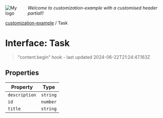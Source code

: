 <div style="display:flex; align-items:center;">
  <img alt="My logo" src="https://placehold.co/100x50" style="margin-right: .5em;" />
  <em>Welcome to customization-example with a customised header partial!!</em>
</div>

[customization-example](index.md) / Task

# Interface: Task

> "content.begin" hook - last updated 2024-06-22T21:24:47.163Z

## Properties

| Property | Type |
| ------ | ------ |
| `description` | `string` |
| `id` | `number` |
| `title` | `string` |
